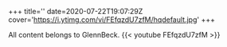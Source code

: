 +++
title=''
date=2020-07-22T19:07:29Z
cover='https://i.ytimg.com/vi/FEfqzdU7zfM/hqdefault.jpg'
+++

All content belongs to GlennBeck.
{{< youtube FEfqzdU7zfM >}}
